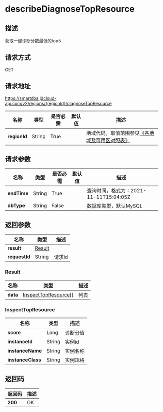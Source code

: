 # describeDiagnoseTopResource


## 描述
获取一键诊断分数最低的top5

## 请求方式
GET

## 请求地址
https://smartdba.jdcloud-api.com/v2/regions/{regionId}/diagnoseTopResource

|名称|类型|是否必需|默认值|描述|
|---|---|---|---|---|
|**regionId**|String|True| |地域代码，取值范围参见[《各地域及可用区对照表》](../Enum-Definitions/Regions-AZ.md)|

## 请求参数
|名称|类型|是否必需|默认值|描述|
|---|---|---|---|---|
|**endTime**|String|True| |查询时间，格式为：2021-11-11T15:04:05Z|
|**dbType**|String|False| |数据库类型，默认MySQL|


## 返回参数
|名称|类型|描述|
|---|---|---|
|**result**|[Result](#result)| |
|**requestId**|String|请求id|


### <div id="Result">Result</div>
|名称|类型|描述|
|---|---|---|
|**data**|[InspectTopResource[]](#inspecttopresource)|列表|
### <div id="InspectTopResource">InspectTopResource</div>
|名称|类型|描述|
|---|---|---|
|**score**|Long|诊断分值|
|**instanceId**|String|实例id|
|**instanceName**|String|实例名称|
|**instanceClass**|String|实例规格|

## 返回码
|返回码|描述|
|---|---|
|**200**|OK|
